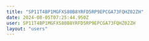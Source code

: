 ```yaml
---
title: "SP11T4BP1MGFXS80B8YRFD5RP9EPCGA73FQHZ02ZH"
date: 2024-08-05T07:25:44.950Z
user: SP11T4BP1MGFXS80B8YRFD5RP9EPCGA73FQHZ02ZH
layout: "users"
---
```

    